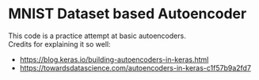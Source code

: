 # MNIST Dataset based Autoencoder
This code is a practice attempt at basic autoencoders. <br/>
Credits for explaining it so well: <br/>
* https://blog.keras.io/building-autoencoders-in-keras.html
* https://towardsdatascience.com/autoencoders-in-keras-c1f57b9a2fd7
<br/>
